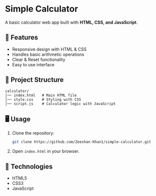 # Simple Calculator

A basic calculator web app built with **HTML, CSS, and JavaScript**.

## 🚀 Features

* Responsive design with HTML & CSS
* Handles basic arithmetic operations
* Clear & Reset functionality
* Easy to use interface

## 📂 Project Structure

```
calculator/
│── index.html   # Main HTML file
│── style.css    # Styling with CSS
│── script.js    # Calculator logic with JavaScript
```

## 🖥️ Usage

1. Clone the repository:

   ```bash
   git clone https://github.com/Zeeshan-Khan1/simple-calculator.git
   ```
2. Open `index.html` in your browser.

## 🔧 Technologies

* HTML5
* CSS3
* JavaScript
